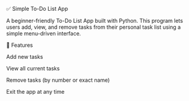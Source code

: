 ✅ Simple To-Do List App

A beginner-friendly To-Do List App built with Python.
This program lets users add, view, and remove tasks from their personal task list using a simple menu-driven interface.

🚀 Features

Add new tasks

View all current tasks

Remove tasks (by number or exact name)

Exit the app at any time